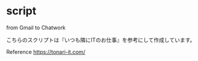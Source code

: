 # script
from Gmail to Chatwork

こちらのスクリプトは『いつも隣にITのお仕事』を参考にして作成しています。

Reference
https://tonari-it.com/
